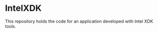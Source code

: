 IntelXDK
========

This repository holds the code for an application developed with Intel XDK tools.
